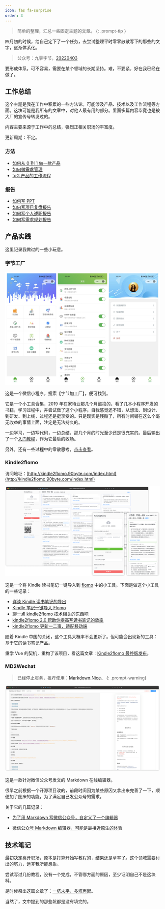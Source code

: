 ```yaml
---
icon: fas fa-surprise
order: 3
---
```


> 简单的整理，汇总一些固定主题的文章。
{: .prompt-tip }

四月初的时候，给自己定下了一个任务，去尝试整理平时零零散散写下的那些的文字，逐渐体系化。

> 公众号：九零字节，[20220403](https://mp.weixin.qq.com/s?__biz=MjM5MDQ4NjUwMg==&mid=2649198650&idx=1&sn=055826498a76d853d860a2fb9be181e4&chksm=be572ab38920a3a562f93fa3c6c7b555f7275cf63923ec2af1ad22673f435165ab8c3f418ba0&token=1477101111&lang=zh_CN#rd)

要形成体系，可不容易，需要在某个领域的长期坚持。难，不要紧，好在我已经在做了。

## 工作总结

这个主题是我在工作中积累的一些方法论。可能涉及产品、技术以及工作流程等方面。这块可能是我所有的文章中，对他人最有用的部分。里面多篇内容毕竟也是被大厂的宣传号转发过的。

内容主要来源于工作中的总结，强烈正相关职场的丰富度。

更新周期：不定。

### 方法

- [如何从 0 到 1 做一款产品](/2019/11/24/product-0-1.html)
- [如何做需求管理](/2021/06/07/requirement-manage.html)
- [toG 产品的工作流程](/2020/10/29/toG.html)

### 报告

- [如何写 PPT](/2021/08/30/ppt.html)
- [如何写项目复盘报告](/2021/04/18/how-to-write-summary-report.html)
- [如何写个人述职报告](/2021/04/30/self-career-report.html)
- [如何写需求规划报告](/2022/07/12/requirement-planning.html)



## 产品实践

这里记录我做过的一些小玩意。

### 字节工厂

![](../image/product/bytefactory.jpg)

这是一个微信小程序，搜索【字节加工厂】，便可找到。

它是一个小工具合集，2019 年在家待业那几个月鼓捣的，看了几本小程序开发的书籍，学习过程中，并尝试做了这个小程序，自我感觉还不错，从想法、到设计、到研发、到上线，过程还是挺享受的。只是现实是残酷了，所有时间铺在这么个毫无收益的事情上面，注定是无法持久的。

一边学习，一边写代码，一边总结，那几个月的时光至少还是很充实的。最后输出了一个[入门教程](/2019/10/07/publish-a-course.html)，作为它最后的收场。

另外，还有一些过程中的零散思考，[点击查看](/tags/小程序/)。

### Kindle2flomo

访问地址：[http://kindle2flomo.90byte.com/index.html](http://kindle2flomo.90byte.com/index.html)

![](../image/product/kindle2flomo.png)

这是一个将 Kindle 读书笔记一键导入到 [flomo](https://flomoapp.com/) 中的小工具。下面是做这个小工具的一些记录：

- [详谈 Kindle 读书笔记的导出](http://mp.weixin.qq.com/s?__biz=MjM5MDQ4NjUwMg==&mid=2649198191&idx=1&sn=95c506dde4a079d2840a91b12ca358a8&chksm=be5734e68920bdf04af5ad5f31d8c40acea17e723b1b0eeaa2d3d47d009a0adc5abca44bc953#rd)
- [Kindle 笔记一键导入 Flomo](http://mp.weixin.qq.com/s?__biz=MjM5MDQ4NjUwMg==&mid=2649198220&idx=1&sn=5d0fecf4d3a4ab1469724292dad9797d&chksm=be5734058920bd13ac17f149d7a54dd01b17a066d70f55a813ebb338075b6837f6c6605b255b#rd)
- [聊一点 kindle2flomo 技术相关的东西吧](http://mp.weixin.qq.com/s?__biz=MjM5MDQ4NjUwMg==&mid=2649198238&idx=1&sn=31d5111d4a3bdc65ab1283612f1427f1&chksm=be5734178920bd0117a068f2c73897fd05c37bddba78efd62ccdf2bb6df5a0386172a4499143#rd)
- [kindle2flomo 2.0 帮助你提高写读书笔记的效率](https://mp.weixin.qq.com/s?__biz=MjM5MDQ4NjUwMg==&mid=2649198375&idx=1&sn=7e50878c8e7046293a84b64bdec89918&chksm=be5735ae8920bcb87a66306af0038d29d265750d13136ce067887e129edf9c95051d509cc4d5&token=1584174037&lang=zh_CN#rd)
- [kindle2flomo 更新一二事，适配移动端](https://mp.weixin.qq.com/s?__biz=MjM5MDQ4NjUwMg==&mid=2649198414&idx=1&sn=33fd4821387b8ad50190cef56de5d38d&chksm=be5735c78920bcd13e4f18262d5f0853b979ba4744f4ffed565b366ca4ebf28042ef88d280e6&token=1584174037&lang=zh_CN#rd)

随着 Kindle 中国的关闭，这个工具大概率不会更新了。但可能会出现新的工具：基于它的读书笔记产品。

重学 Vue 的契机，重构了该项目，看这篇文章：[Kindle2flomo 最终版发布](/2022/11/24/kindle2flomo.html)。

### MD2Wechat

> 已经停止服务，推荐使用：[Markdown Nice](https://editor.mdnice.com/)。
{: .prompt-warning}

![](../image/product/md2wechat.png)

这是一款针对微信公众号发文的 Markdown 在线编辑器。

很早之前根据一个开源项目改的，前段时间因为某些原因又拿出来完善了一下，顺便加了图床的功能，为了满足自己发公众号的需求。

关于它的几篇记录：

- [为了用 Markdown 写微信公众号，自定义了一个编辑器](https://mp.weixin.qq.com/s?__biz=MjM5MDQ4NjUwMg==&mid=2649197117&idx=1&sn=90616fd84e3a34bb9dc98dbbf27ee565&chksm=be5730b48920b9a25d4ddf9f2dd87bbcc61045d7bd160b4c7da0ae2c474d7cc91ca98732c340&token=2051922549&lang=zh_CN#rd)

- [微信公众号 Markdown 编辑器，可能是最接近原生的体验](https://mp.weixin.qq.com/s?__biz=MjM5MDQ4NjUwMg==&mid=2649198509&idx=1&sn=dc73a7bce4836d6648d7a4f8c8f0ff49&chksm=be5735248920bc322774cd6bce06bcc8553aa67c0b4745a40170762eed3704e0e1603f61bb14&token=1584174037&lang=zh_CN#rd)

## 技术笔记
最初决定离开职场，原本是打算开始写教程的，结果还是草率了。这个领域需要付出的努力，远非我所能想象。

尝试写过几份教程，没有一个完成，不管哪方面的原因，至少证明自己不是这块料。

是时候祭出这篇文章了：[一坑未平，多坑再起](/2020/07/14/recent-write-plan.html)。

当然了，文中提到的那些坑都是没有填完的。
